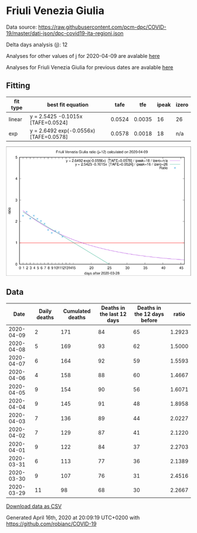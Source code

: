 # Friuli Venezia Giulia

Data source: https://raw.githubusercontent.com/pcm-dpc/COVID-19/master/dati-json/dpc-covid19-ita-regioni.json

Delta days analysis (j): 12

Analyses for other values of j for 2020-04-09 are avalable [here](../2020-04-09/README.md)

Analyses for Friuli Venezia Giulia for previous dates are avalable [here](../README.md)

## Fitting 
|fit type|best fit equation|tafe|tfe|ipeak|izero|
|-------|-----|--------|------|---|---|
|linear|y = 2.5425 -0.1015x  [TAFE=0.0524]|0.0524|0.0035|16|26|
|exp|y = 2.6492 exp(-0.0556x)  [TAFE=0.0578]|0.0578|0.0018|18|n/a|

![Plot](COVID-19_friuli_venezia_giulia_j12_2020-04-09.png)

## Data
|Date|Daily deaths|Cumulated deaths|Deaths in the last 12 days|Deaths in the 12 days before|ratio|
|----|----------|-----------|-------|--------------------|-----|
|2020-04-09|2|171|84|65|1.2923|
|2020-04-08|5|169|93|62|1.5000|
|2020-04-07|6|164|92|59|1.5593|
|2020-04-06|4|158|88|60|1.4667|
|2020-04-05|9|154|90|56|1.6071|
|2020-04-04|9|145|91|48|1.8958|
|2020-04-03|7|136|89|44|2.0227|
|2020-04-02|7|129|87|41|2.1220|
|2020-04-01|9|122|84|37|2.2703|
|2020-03-31|6|113|77|36|2.1389|
|2020-03-30|9|107|76|31|2.4516|
|2020-03-29|11|98|68|30|2.2667|

[Download data as CSV](COVID-19_friuli_venezia_giulia_j12_2020-04-09.csv)

Generated April 16th, 2020 at 20:09:19 UTC+0200 with https://github.com/robianc/COVID-19
